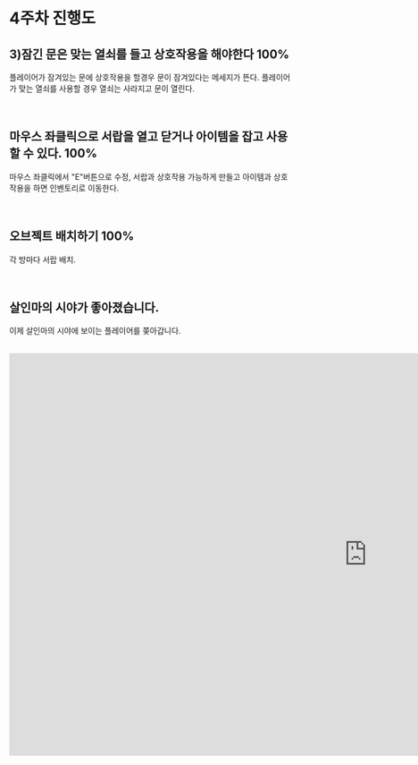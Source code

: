

# 4주차 진행도

## 3)잠긴 문은 맞는 열쇠를 들고 상호작용을 해야한다 100%
 플레이어가 잠겨있는 문에 상호작용을 할경우 문이 잠겨있다는 메세지가 뜬다.
 플레이어가 맞는 열쇠를 사용할 경우 열쇠는 사라지고 문이 열린다.

<br>

## 마우스 좌클릭으로 서랍을 열고 닫거나 아이템을 잡고 사용할 수 있다. 100%
 마우스 좌클릭에서 "E"버튼으로 수정, 서랍과 상호작용 가능하게 만들고 
 아이템과 상호작용을 하면 인벤토리로 이동한다.
 
 <br>


## 오브젝트 배치하기 100%
 각 방마다 서랍 배치.
 
 <br>


## 살인마의 시야가 좋아졌습니다.
 이제 살인마의 시야에 보이는 플레이어를 쫒아갑니다.
 
<br>

<iframe width="1280" height="720" src="https://www.youtube.com/embed/QzYMSe8-LnU" frameborder="0" allow="accelerometer; autoplay; clipboard-write; encrypted-media; gyroscope; picture-in-picture" allowfullscreen></iframe>

